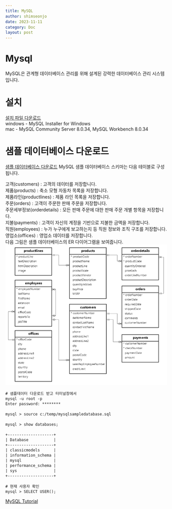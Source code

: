 ```yaml
---
title: MySQL
author: shimseonjo
date: 2023-11-11
category: Doc
layout: post
---
```

# Mysql

MySQL은 관계형 데이터베이스 관리를 위해 설계된 강력한 데이터베이스 관리 시스템입니다. 

# 설치
[설치 파일 다운로드](https://dev.mysql.com/downloads/)  
windows - MySQL Installer for Windows  
mac - MySQL Community Server 8.0.34, MySQL Workbench 8.0.34

# 샘플 데이터베이스 다운로드
[샘플 데이터베이스 다운로드](/data/mysqlsampledatabase.sql)
MySQL 샘플 데이터베이스 스키마는 다음 테이블로 구성됩니다.

고객(customers) : 고객의 데이터를 저장합니다.  
제품(products) : 축소 모형 자동차 목록을 저장합니다.  
제품라인(productlines) : 제품 라인 목록을 저장합니다.  
주문(orders) : 고객이 주문한 판매 주문을 저장합니다.  
주문세부정보(orderdetails) : 모든 판매 주문에 대한 판매 주문 개별 항목을 저장합니다.  
지불(payments) : 고객이 자신의 계정을 기반으로 지불한 금액을 저장합니다.  
직원(employees) : 누가 누구에게 보고하는지 등 직원 정보와 조직 구조를 저장합니다.  
영업소(offices) : 영업소 데이터를 저장합니다.  
다음 그림은 샘플 데이터베이스의 ER 다이어그램을 보여줍니다.  
![git](/img/mysql-sample-database.png)

```
# 샘플데이터 다운로드 받고 터미널창에서
mysql -u root -p
Enter password: ********

mysql > source c:/temp/mysqlsampledatabase.sql

mysql > show databases;

+--------------------+
| Database           |
+--------------------+
| classicmodels      |
| information_schema |
| mysql              |
| performance_schema |
| sys                |
+--------------------+

# 현재 사용자 확인
mysql > SELECT USER();
```

[MySQL Tutorial ](https://www.mysqltutorial.org/)

